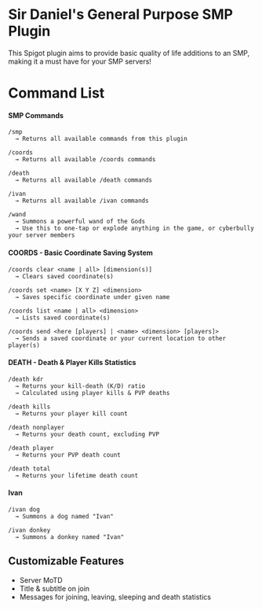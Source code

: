 # Sir Daniel's General Purpose SMP Plugin

This Spigot plugin aims to provide basic quality of life additions to an SMP, making it a must have for your SMP servers!

# Command List
#### SMP Commands
```
/smp
  → Returns all available commands from this plugin
  
/coords
  → Returns all available /coords commands
  
/death
  → Returns all available /death commands

/ivan
  → Returns all available /ivan commands
  
/wand
  → Summons a powerful wand of the Gods
  → Use this to one-tap or explode anything in the game, or cyberbully your server members
```
#### COORDS - Basic Coordinate Saving System
```
/coords clear <name | all> [dimension(s)]
  → Clears saved coordinate(s)

/coords set <name> [X Y Z] <dimension>
  → Saves specific coordinate under given name

/coords list <name | all> <dimension>
  → Lists saved coordinate(s)

/coords send <here [players] | <name> <dimension> [players]>
  → Sends a saved coordinate or your current location to other player(s)
```
#### DEATH - Death & Player Kills Statistics
```
/death kdr
  → Returns your kill-death (K/D) ratio
  → Calculated using player kills & PVP deaths
  
/death kills
  → Returns your player kill count
  
/death nonplayer
  → Returns your death count, excluding PVP
  
/death player
  → Returns your PVP death count
  
/death total
  → Returns your lifetime death count
```
#### Ivan
```
/ivan dog
  → Summons a dog named "Ivan"
  
/ivan donkey
  → Summons a donkey named "Ivan"
```

## Customizable Features
* Server MoTD
* Title & subtitle on join
* Messages for joining, leaving, sleeping and death statistics
